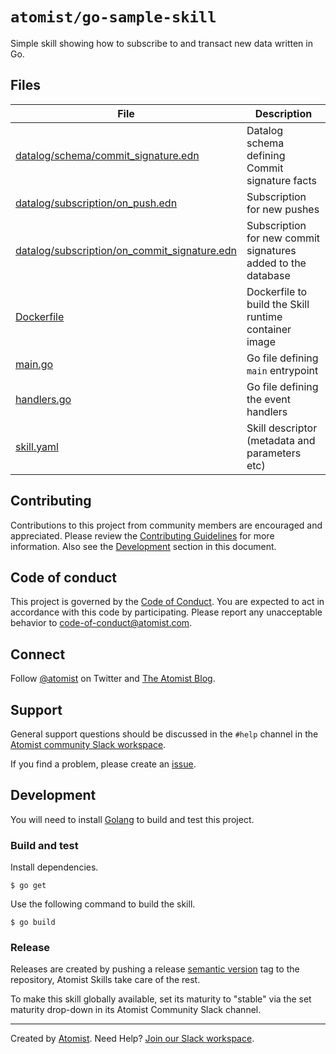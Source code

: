 # `atomist/go-sample-skill`

Simple skill showing how to subscribe to and transact new data written in Go.

## Files

| File                                                                       | Description                                    |
| -------------------------------------------------------------------------- | ---------------------------------------------- |
| [datalog/schema/commit_signature.edn](datalog/schema/commit_signature.edn) | Datalog schema defining Commit signature facts |
| [datalog/subscription/on_push.edn](datalog/subscription/on_push.edn)       | Subscription for new pushes                    |
| [datalog/subscription/on_commit_signature.edn](datalog/subscription/on_commit_signature.edn)       | Subscription for new commit signatures added to the database                    |
| [Dockerfile](Dockerfile)                                                   | Dockerfile to build the Skill runtime container image       |
| [main.go](main.go)                                                         | Go file defining `main` entrypoint             |
| [handlers.go](handlers.go)                                                 | Go file defining the event handlers            |
| [skill.yaml](skill.yaml)                                                   | Skill descriptor (metadata and parameters etc) |

## Contributing

Contributions to this project from community members are encouraged and
appreciated. Please review the [Contributing Guidelines](CONTRIBUTING.md) for
more information. Also see the [Development](#development) section in this
document.

## Code of conduct

This project is governed by the [Code of Conduct](CODE_OF_CONDUCT.md). You are
expected to act in accordance with this code by participating. Please report any
unacceptable behavior to code-of-conduct@atomist.com.

## Connect

Follow [@atomist][atomist-twitter] on Twitter and [The Atomist
Blog][atomist-blog].

[atomist-twitter]: https://twitter.com/atomist "Atomist on Twitter"
[atomist-blog]: https://blog.atomist.com/ "The Atomist Blog"


## Support

General support questions should be discussed in the `#help` channel in the
[Atomist community Slack workspace][slack].

If you find a problem, please create an [issue](../../issues).

## Development

You will need to install [Golang][go] to build and test this project.

[go]: https://go.dev/ "Go"

### Build and test

Install dependencies.

```
$ go get
```

Use the following command to build the skill.

```
$ go build
```

### Release

Releases are created by pushing a release [semantic version][semver] tag to the
repository, Atomist Skills take care of the rest.

To make this skill globally available, set its maturity to "stable" via the set
maturity drop-down in its Atomist Community Slack channel.

[semver]: https://semver.org/ "Semantic Version"

---

Created by [Atomist][atomist]. Need Help? [Join our Slack workspace][slack].

[atomist]: https://atomist.com/ "Atomist"
[slack]: https://join.atomist.com/ "Atomist Community Slack"
